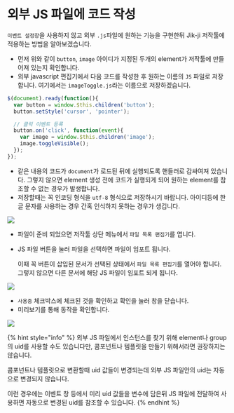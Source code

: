 # 외부 JS 파일에 코드 작성

`이벤트 설정창`을 사용하지 않고 외부 `.js`파일에 원하는 기능을 구현한뒤 Jik-ji 저작툴에 적용하는 방법을 알아보겠습니다.

* 먼저 위와 같이 `button`, `image` 아이디가 지정된 두개의 element가 저작툴에 만들어져 있는지 확인합니다.
* 외부 javascript 편집기에서 다음 코드를 작성한 후 원하는 이름의 `JS` 파일로 저장합니다. 여기에서는 `imageToggle.js`라는 이름으로 저장하겠습니다.

```javascript
$(document).ready(function(){
  var button = window.$this.children('button');
  button.setStyle('cursor', 'pointer');

  // 클릭 이벤트 등록
  button.on('click', function(event){
    var image = window.$this.children('image');
    image.toggleVisible();
  });
});
```

* 같은 내용의 코드가 `document`가 로드된 뒤에 실행되도록 핸들러로 감싸여져 있습니다. 그렇지 않으면 element 생성 전에 코드가 실행되게 되어 원하는 element를 참조할 수 없는 경우가 발생합니다.
* 저장할때는 꼭 인코딩 형식을 `utf-8` 형식으로 저장하시기 바랍니다. 아이디등에 한글 문자를 사용하는 경우 간혹 인식하지 못하는 경우가 생깁니다.

![](../.gitbook/assets/using\_04\_1.png)

* 파일이 준비 되었으면 저작툴 상단 메뉴에서 `파일 목록 편집기`를 엽니다.&#x20;
*   JS 파일 버튼을 눌러 파일을 선택하면 파일이 임포트 됩니다.&#x20;

    이때 꼭 버튼이 삽입된 문서가 선택된 상태에서 `파일 목록 편집기`를 열어야 합니다. 그렇지 않으면 다른 문서에 해당 JS 파일이 임포트 되게 됩니다.&#x20;

![](../.gitbook/assets/using\_04\_2.png)

* `사용중` 체크박스에 체크된 것을 확인하고 확인을 눌러 창을 닫습니다.
* 미리보기를 통해 동작을 확인합니다.

![](<../.gitbook/assets/using\_03\_3 (1).png>)

{% hint style="info" %}
외부 JS 파일에서 인스턴스를 찾기 위해 element나 group의 uid를 사용할 수도 있습니다만,  콤포넌트나 템플릿을 만들기 위해서라면 권장하지는 않습니다.

콤포넌트나 템플릿으로 변환할때 uid 값들이 변경되는데 외부 JS 파일안의 uid는 자동으로 변경되지 않습니다.

이런  경우에는 이벤트 창 등에서 미리 uid 값들을 변수에 담은뒤 JS 파일에 전달하여 사용하면 자동으로 변경된 uid를 참조할 수 있습니다.
{% endhint %}

